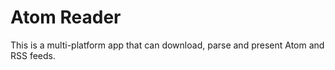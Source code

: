 # Atom Reader

This is a multi-platform app that can download, parse and present Atom and RSS feeds. 
